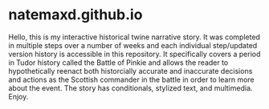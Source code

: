 # natemaxd.github.io
Hello,
this is my interactive historical twine narrative story. It was completed in multiple steps over a number of weeks and each individual step/updated version history is accessible in this repository. It specifically covers a period in Tudor history called the Battle of Pinkie and allows the reader to hypothetically reenact both historcially accurate and inaccurate decisions and actions as the Scottish commander in the battle in order to learn more about the event. The story has conditionals, stylized text, and multimedia. Enjoy.  
